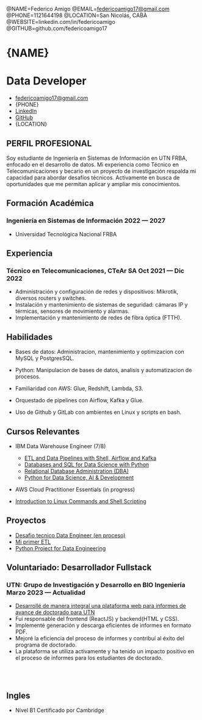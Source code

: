 @NAME=Federico Amigo
@EMAIL=federicoamigo17@gmail.com
@PHONE=1121644198
@LOCATION=San Nicolás, CABA
@WEBSITE=linkedin.com/in/federicoamigo
@GITHUB=github.com/federicoamigo17

# {NAME}

<h1 class="subtitle" >Data Developer</h1>

<div class="section headerInfo">

- [federicoamigo17@gmail.com](mailto:federicoamigo17@gmail.com)
- {PHONE}
- [LinkedIn](https://linkedin.com/in/federicoamigo)
- [GitHub](https://github.com/federicoamigo17)
- {LOCATION}
</div>

## PERFIL PROFESIONAL

Soy estudiante de Ingeniería en Sistemas de Información en UTN FRBA, enfocado en el desarrollo de datos. Mi experiencia como Técnico en Telecomunicaciones y becario en un proyecto de investigación respalda mi capacidad para abordar desafíos técnicos. Activamente en busca de oportunidades que me permitan aplicar y ampliar mis conocimientos.

## Formación Académica

### Ingeniería en Sistemas de Información <span class="spacer"></span> 2022 &mdash; 2027


- Universidad Tecnológica Nacional FRBA


## Experiencia

### Técnico en Telecomunicaciones, CTeAr SA <span class="spacer"></span> Oct 2021 &mdash; Dic 2022

- Administración y configuración de redes y dispositivos: Mikrotik, diversos routers y switches.
- Instalación y mantenimiento de sistemas de seguridad: cámaras IP y térmicas, sensores de movimiento y alarmas.
- Implementación y mantenimiento de redes de fibra óptica (FTTH).

## Habilidades

- Bases de datos: Administracion, mantenimiento y optimizacion con MySQL y PostgresSQL.

- Python: Manipulacion de bases de datos, analisis y automatizacion de procesos.

- Familiaridad con AWS: Glue, Redshift, Lambda, S3.

- Orquestado de pipelines con Airflow, Kafka y Glue.

- Uso de Github y GitLab con ambientes en Linux y scripts en bash.

## Cursos Relevantes

- IBM Data Warehouse Engineer (7/8) 
    - [ETL and Data Pipelines with Shell, Airflow and Kafka](https://coursera.org/share/1264932413270e2d5fc5db3a16b9d172)
    - [Databases and SQL for Data Science with Python](https://coursera.org/share/806303f6f7e03980c997d4df66eb5e8f)
    - [Relational Database Administration (DBA)](https://coursera.org/share/b0cf37142b6394b921d9f2e4d198625d)
    - [Python for Data Science, AI & Development](https://coursera.org/share/13c61333c0f88ea52108695349c2f6dc)
- AWS Cloud Practitioner Essentials (in progress)

- [Introduction to Linux Commands and Shell Scripting](https://coursera.org/share/16a1742193fb879fc6089df48f6d2f0b)

## Proyectos

- [Desafio tecnico Data Engineer (en proceso)](https://github.com/federicoamigo17/Proyecto-primer-ETL)
- [Mi primer ETL](https://github.com/federicoamigo17/Proyecto-primer-ETL)
- [Python Project for Data Engineering](https://coursera.org/share/900a384a8668f42312efe6a9d69e0821)

## Voluntariado: Desarrollador Fullstack

### UTN: Grupo de Investigación y Desarrollo en BIO Ingeniería<span class="spacer"></span> Marzo 2023 — Actualidad

- [Desarrollé de manera integral una plataforma web para informes de avance de doctorado para UTN](https://federicoamigo17.000webhostapp.com/)
- Fui responsable del frontend (ReactJS) y backend(HTML y CSS).
- Implementé generación y descarga eficientes de informes en formato PDF.
- Mejoré la eficiencia del proceso de informes y contribuí al éxito del programa de doctorado.
- La plataforma se utiliza activamente y ha tenido un impacto positivo en el proceso de informes para los estudiantes de doctorado.




<br><br>
## Ingles   

- Nivel B1 Certificado por Cambridge
